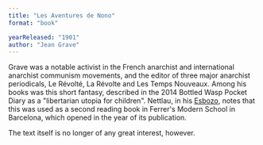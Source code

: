 ```yaml
---
title: "Les Aventures de Nono"
format: "book"

yearReleased: "1901"
author: "Jean Grave"
---
```

Grave was a notable activist in the French anarchist and international anarchist communism movements, and the editor of three major anarchist periodicals, Le Révolté, La Révolte and Les Temps Nouveaux. Among his books was this short fantasy, described in the 2014 Bottled Wasp Pocket Diary as a "libertarian utopia for children". Nettlau, in his [Esbozo](https://materialesfopep.files.wordpress.com/2015/05/max-nettlau-esbozo-de-historia-de-las-utopc3adas.pdf), notes that this was used as a second reading book in Ferrer's Modern School in Barcelona, which opened in the year of its publication.

The text itself is no longer of any great interest, however.
